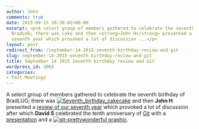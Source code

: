 ```yaml
---
author: John
comments: true
date: 2015-09-15 20:38:02+00:00
excerpt: <p>A select group of members gathered to celebrate the seventh birthday of
  BradLUG; there was cake and then <strong>John H</strong> presented a review of our
  seventh year which provoked a lot of discussion ...</p>
layout: post
redirect_from: /september-14-2015-seventh-birthday-review-and-git
slug: september-14-2015-seventh-birthday-review-and-git
title: September 14 2015 Seventh birthday review and Git
wordpress_id: 3865
categories:
- Past Meetings
---
```


A select group of members gathered to celebrate the seventh birthday of BradLUG; there was [![Seventh_birthday_cake](http://www.bradlug.co.uk/wp-content/uploads/2015/09/Seventh_birthday_cake-300x240.png)cake](http://www.bradlug.co.uk/september-14-2015-seventh-birthday-review-and-git/seventh_birthday_cake/) and then **John H** presented a [review of our seventh year](http://www.bradlug.co.uk/september-14-2015-seventh-birthday-review-and-git/seventh_year/) which provoked a lot of discussion after which **David S** celebrated the tenth anniversary of [Git](https://git-scm.com/) with a [presentation](http://www.bradlug.co.uk/september-14-2015-seventh-birthday-review-and-git/git-slides/) and a [![git-pretty](http://www.bradlug.co.uk/wp-content/uploads/2015/09/git-pretty-300x297.png)wonderful graphic](http://www.bradlug.co.uk/september-14-2015-seventh-birthday-review-and-git/git-pretty/).
